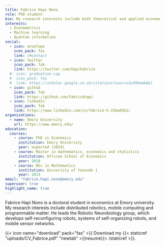 ```yaml
---
title: Fabrice Hapi Nono
role: PhD student
bio: My research interests include both theoretical and applied econometrics, machine learning and quantum information. I have a preference for development economics, economic history, political and institutional economics. I also have a particular interest for quantum information.
interests:
  - Econometrics
  - Machine learning
  - Quantum information
social:
  - icon: envelope
    icon_pack: fas
    link: /#contact
  - icon: twitter
    icon_pack: fab
    link: https://twitter.com/HapiFabrice
  #- icon: graduation-cap
  #  icon_pack: fas
  #  link: https://scholar.google.co.uk/citations?user=sIwtMXoAAAAJ
  - icon: github
    icon_pack: fab
    link: https://github.com/Fabricehapi
  - icon: linkedin
    icon_pack: fab
    link: https://www.linkedin.com/in/fabrice-h-25ba05b1/
organizations:
  - name: Emory University
    url: https://www.emory.edu/
education:
  courses:
    - course: PhD in Economics
      institution: Emory University
      year: expected (2024)
    - course: Master in mathematics, economics and statistics
      institution: African School of Economics
      year: 2018
    - course: BSc in Mathematics
      institution: University of Yaounde 1
      year: 2015
email: "fabrice.hapi.nono@emory.edu"
superuser: true
highlight_name: true
---
```


Fabrice Hapi Nono is a doctoral student in economics at Emory university. My research interests include distributed robotics, mobile computing and programmable matter. He leads the Robotic Neurobiology group, which develops self-reconfiguring robots, systems of self-organizing robots, and mobile sensor networks.


{{< icon name="download" pack="fas" >}} Download my {{< staticref "uploads/CV_Fabrice.pdf" "newtab" >}}resumé{{< /staticref >}}.
